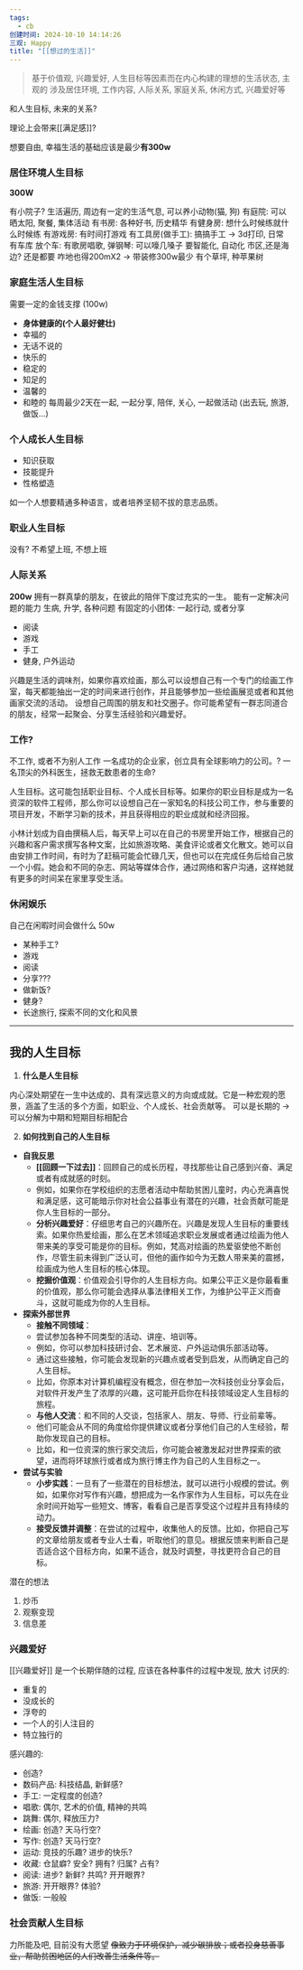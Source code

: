 ```yaml
---
tags:
  - cb
创建时间: 2024-10-10 14:14:26
三观: Happy
title: "[[想过的生活]]"
---
```


> 基于价值观, 兴趣爱好, 人生目标等因素而在内心构建的理想的生活状态, 主观的
> 涉及居住环境, 工作内容, 人际关系, 家庭关系, 休闲方式, 兴趣爱好等

和人生目标, 未来的关系? 

理论上会带来[[满足感]]?

想要自由, 幸福生活的基础应该是最少**有300w**


### 居住环境人生目标
**300W**

有小院子?  生活遍历, 周边有一定的生活气息, 可以养小动物(猫, 狗)
有庭院: 可以晒太阳, 聚餐, 集体活动
有书房: 各种好书, 历史精华
有健身房: 想什么时候练就什么时候练
有游戏房: 有时间打游戏
有工具房(做手工): 搞搞手工 -> 3d打印, 日常
有车库 放个车: 
有歌房唱歌, 弹钢琴: 可以嚎几嗓子
要智能化, 自动化
市区,还是海边? 还是都要
咋地也得200mX2  -> 带装修300w最少
有个草坪, 种苹果树


### 家庭生活人生目标

需要一定的金钱支撑 (100w)
* **身体健康的(个人最好健壮)**
* 幸福的
* 无话不说的
* 快乐的
* 稳定的
* 知足的
* 温馨的
* 和睦的
每周最少2天在一起, 一起分享, 陪伴, 关心, 一起做活动 (出去玩, 旅游, 做饭...)

### 个人成长人生目标

* 知识获取
* 技能提升
* 性格塑造

如一个人想要精通多种语言，或者培养坚韧不拔的意志品质。

### 职业人生目标
没有? 不希望上班, 不想上班

### 人际关系
**200w**
拥有一群真挚的朋友，在彼此的陪伴下度过充实的一生。
能有一定解决问题的能力 
生病, 升学, 各种问题
有固定的小团体:   一起行动, 或者分享
* 阅读
* 游戏
* 手工
* 健身, 户外运动

兴趣是生活的调味剂，如果你喜欢绘画，那么可以设想自己有一个专门的绘画工作室，每天都能抽出一定的时间来进行创作，并且能够参加一些绘画展览或者和其他画家交流的活动。
设想自己周围的朋友和社交圈子。你可能希望有一群志同道合的朋友，经常一起聚会、分享生活经验和兴趣爱好。

### 工作? 
不工作, 或者不为别人工作
一名成功的企业家，创立具有全球影响力的公司。?
一名顶尖的外科医生，拯救无数患者的生命? 

人生目标。这可能包括职业目标、个人成长目标等。如果你的职业目标是成为一名资深的软件工程师，那么你可以设想自己在一家知名的科技公司工作，参与重要的项目开发，不断学习新的技术，并且获得相应的职业成就和经济回报。

小林计划成为自由撰稿人后，每天早上可以在自己的书房里开始工作，根据自己的兴趣和客户需求撰写各种文案，比如旅游攻略、美食评论或者文化散文。她可以自由安排工作时间，有时为了赶稿可能会忙碌几天，但也可以在完成任务后给自己放一个小假。她会和不同的杂志、网站等媒体合作，通过网络和客户沟通，这样她就有更多的时间呆在家里享受生活。

### 休闲娱乐
自己在闲暇时间会做什么
50w
* 某种手工? 
* 游戏
* 阅读
* 分享??? 
* 做新饭? 
* 健身? 
* 长途旅行, 探索不同的文化和风景



---


## 我的人生目标

1. **什么是人生目标**

内心深处期望在一生中达成的、具有深远意义的方向或成就。它是一种宏观的愿景，涵盖了生活的多个方面，如职业、个人成长、社会贡献等。
可以是长期的 -> 可以分解为中期和短期目标相配合

2. **如何找到自己的人生目标**

- **自我反思**
    - **[[回顾一下过去]]**：回顾自己的成长历程，寻找那些让自己感到兴奋、满足或者有成就感的时刻。
    - 例如，如果你在学校组织的志愿者活动中帮助贫困儿童时，内心充满喜悦和满足感，这可能暗示你对社会公益事业有潜在的兴趣，社会贡献可能是你人生目标的一部分。
    - **分析兴趣爱好**：仔细思考自己的兴趣所在。兴趣是发现人生目标的重要线索。如果你热爱绘画，那么在艺术领域追求职业发展或者通过绘画为他人带来美的享受可能是你的目标。例如，梵高对绘画的热爱驱使他不断创作，尽管生前未得到广泛认可，但他的画作如今为无数人带来美的震撼，绘画成为他人生目标的核心体现。
    - **挖掘价值观**：价值观会引导你的人生目标方向。如果公平正义是你最看重的价值观，那么你可能会选择从事法律相关工作，为维护公平正义而奋斗，这就可能成为你的人生目标。
- **探索外部世界**
    - **接触不同领域**：
    - 尝试参加各种不同类型的活动、讲座、培训等。
    - 例如，你可以参加科技研讨会、艺术展览、户外运动俱乐部活动等。
    - 通过这些接触，你可能会发现新的兴趣点或者受到启发，从而确定自己的人生目标。
    - 比如，你原本对计算机编程没有概念，但在参加一次科技创业分享会后，对软件开发产生了浓厚的兴趣，这可能开启你在科技领域设定人生目标的旅程。
    - **与他人交流**：和不同的人交谈，包括家人、朋友、导师、行业前辈等。
    - 他们可能会从不同的角度给你提供建议或者分享他们自己的人生经验，帮助你发现自己的目标。
    - 比如，和一位资深的旅行家交流后，你可能会被激发起对世界探索的欲望，进而将环球旅行或者成为旅行博主作为自己的人生目标之一。
- **尝试与实验**
    - **小步实践**：一旦有了一些潜在的目标想法，就可以进行小规模的尝试。例如，如果你对写作有兴趣，想把成为一名作家作为人生目标，可以先在业余时间开始写一些短文、博客，看看自己是否享受这个过程并且有持续的动力。
    - **接受反馈并调整**：在尝试的过程中，收集他人的反馈。比如，你把自己写的文章给朋友或者专业人士看，听取他们的意见。根据反馈来判断自己是否适合这个目标方向，如果不适合，就及时调整，寻找更符合自己的目标。


潜在的想法
1. 炒币
2. 观察变现
3. 信息差


### 兴趣爱好

[[兴趣爱好]] 是一个长期伴随的过程, 应该在各种事件的过程中发现, 放大
讨厌的: 
* 重复的
* 没成长的
* 浮夸的
* 一个人的引人注目的
* 特立独行的

感兴趣的: 
* 创造? 
* 数码产品: 科技结晶, 新鲜感? 
* 手工: 一定程度的创造? 
* 唱歌: 偶尔, 艺术的价值, 精神的共鸣
* 跳舞: 偶尔, 释放压力? 
* 绘画: 创造?  天马行空? 
* 写作: 创造?  天马行空? 
* 运动: 竞技的乐趣? 进步的快乐? 
* 收藏: 仓鼠癖?  安全?  拥有? 归属?  占有? 
* 阅读: 进步? 新鲜? 共鸣? 开开眼界? 
* 旅游: 开开眼界? 体验? 
* 做饭: 一般般 


### 社会贡献人生目标
力所能及吧, 目前没有大愿望
~~像致力于环境保护，减少碳排放；或者投身慈善事业，帮助贫困地区的人们改善生活条件等。~~
